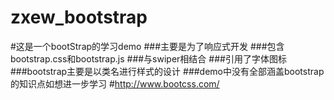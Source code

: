 # zxew_bootstrap
#这是一个bootStrap的学习demo
###主要是为了响应式开发
###包含bootstrap.css和bootstrap.js
###与swiper相结合
###引用了字体图标
###bootstrap主要是以类名进行样式的设计
###demo中没有全部涵盖bootstrap的知识点如想进一步学习
#http://www.bootcss.com/

